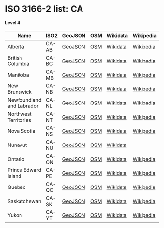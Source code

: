 # ISO 3166-2 list: CA


#### Level 4
Name | ISO2 | GeoJSON | OSM | Wikidata | Wikipedia | population 
--- | --- | --- | --- | --- | --- | --: 
Alberta | CA-AB | [GeoJSON](../../export/geojson/q8/iso2/CA/CA-AB.geojson) | [OSM](https://www.openstreetmap.org/relation/391186) | [Wikidata](https://www.wikidata.org/wiki/Q1951) | [Wikipedia](http://en.wikipedia.org/wiki/en%3AAlberta) | 4,306,039
British Columbia | CA-BC | [GeoJSON](../../export/geojson/q8/iso2/CA/CA-BC.geojson) | [OSM](https://www.openstreetmap.org/relation/390867) | [Wikidata](https://www.wikidata.org/wiki/Q1974) | [Wikipedia](http://en.wikipedia.org/wiki/en%3ABritish%20Columbia) | 4,841,078
Manitoba | CA-MB | [GeoJSON](../../export/geojson/q8/iso2/CA/CA-MB.geojson) | [OSM](https://www.openstreetmap.org/relation/390841) | [Wikidata](https://www.wikidata.org/wiki/Q1948) | [Wikipedia](http://en.wikipedia.org/wiki/en%3AManitoba) | 1,343,371
New Brunswick | CA-NB | [GeoJSON](../../export/geojson/q8/iso2/CA/CA-NB.geojson) | [OSM](https://www.openstreetmap.org/relation/68942) | [Wikidata](https://www.wikidata.org/wiki/Q1965) | [Wikipedia](http://en.wikipedia.org/wiki/en%3ANew%20Brunswick) | 760,868
Newfoundland and Labrador | CA-NL | [GeoJSON](../../export/geojson/q8/iso2/CA/CA-NL.geojson) | [OSM](https://www.openstreetmap.org/relation/391196) | [Wikidata](https://www.wikidata.org/wiki/Q2003) | [Wikipedia](http://en.wikipedia.org/wiki/en%3ANewfoundland%20and%20Labrador) | 528,430
Northwest Territories | CA-NT | [GeoJSON](../../export/geojson/q8/iso2/CA/CA-NT.geojson) | [OSM](https://www.openstreetmap.org/relation/391220) | [Wikidata](https://www.wikidata.org/wiki/Q2007) | [Wikipedia](http://en.wikipedia.org/wiki/en%3ANorthwest%20Territories) | 44,718
Nova Scotia | CA-NS | [GeoJSON](../../export/geojson/q8/iso2/CA/CA-NS.geojson) | [OSM](https://www.openstreetmap.org/relation/390558) | [Wikidata](https://www.wikidata.org/wiki/Q1952) | [Wikipedia](http://en.wikipedia.org/wiki/en%3ANova%20Scotia) | 957,600
Nunavut | CA-NU | [GeoJSON](../../export/geojson/q8/iso2/CA/CA-NU.geojson) | [OSM](https://www.openstreetmap.org/relation/390840) | [Wikidata](https://www.wikidata.org/wiki/Q2023) |  | 38,243
Ontario | CA-ON | [GeoJSON](../../export/geojson/q8/iso2/CA/CA-ON.geojson) | [OSM](https://www.openstreetmap.org/relation/68841) | [Wikidata](https://www.wikidata.org/wiki/Q1904) | [Wikipedia](http://en.wikipedia.org/wiki/en%3AOntario) | 14,279,196
Prince Edward Island | CA-PE | [GeoJSON](../../export/geojson/q8/iso2/CA/CA-PE.geojson) | [OSM](https://www.openstreetmap.org/relation/391115) | [Wikidata](https://www.wikidata.org/wiki/Q1979) | [Wikipedia](http://en.wikipedia.org/wiki/en%3APrince%20Edward%20Island) | 152,784
Quebec | CA-QC | [GeoJSON](../../export/geojson/q8/iso2/CA/CA-QC.geojson) | [OSM](https://www.openstreetmap.org/relation/61549) | [Wikidata](https://www.wikidata.org/wiki/Q176) | [Wikipedia](http://en.wikipedia.org/wiki/fr%3AQu%C3%A9bec) | 8,484,965
Saskatchewan | CA-SK | [GeoJSON](../../export/geojson/q8/iso2/CA/CA-SK.geojson) | [OSM](https://www.openstreetmap.org/relation/391178) | [Wikidata](https://www.wikidata.org/wiki/Q1989) | [Wikipedia](http://en.wikipedia.org/wiki/en%3ASaskatchewan) | 1,168,057
Yukon | CA-YT | [GeoJSON](../../export/geojson/q8/iso2/CA/CA-YT.geojson) | [OSM](https://www.openstreetmap.org/relation/391455) | [Wikidata](https://www.wikidata.org/wiki/Q2009) | [Wikipedia](http://en.wikipedia.org/wiki/en%3AYukon) | 38,669
